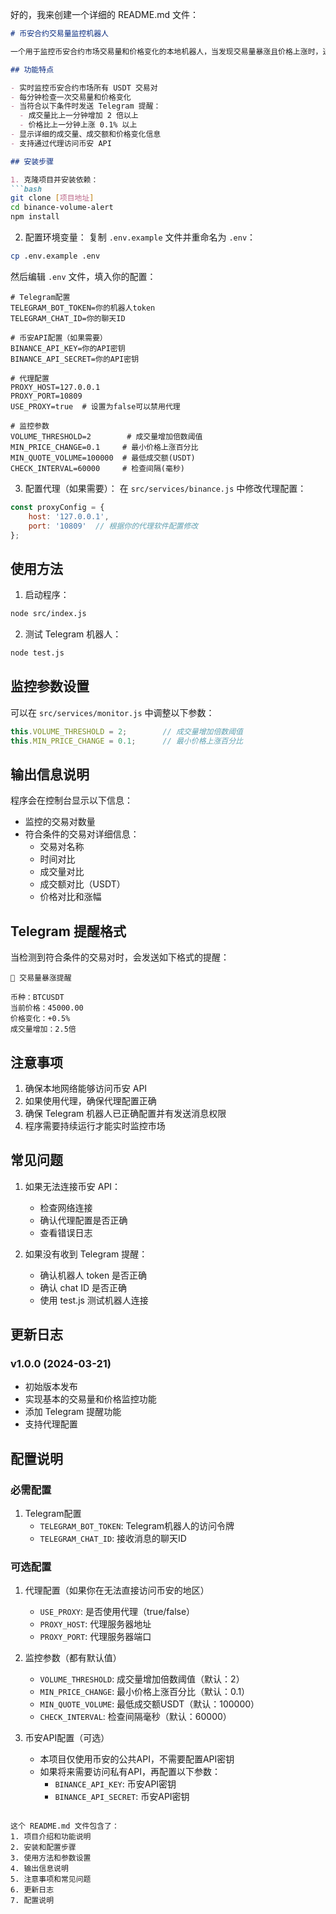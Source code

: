 好的，我来创建一个详细的 README.md 文件：

```markdown:README.md
# 币安合约交易量监控机器人

一个用于监控币安合约市场交易量和价格变化的本地机器人，当发现交易量暴涨且价格上涨时，通过 Telegram 发送提醒。

## 功能特点

- 实时监控币安合约市场所有 USDT 交易对
- 每分钟检查一次交易量和价格变化
- 当符合以下条件时发送 Telegram 提醒：
  - 成交量比上一分钟增加 2 倍以上
  - 价格比上一分钟上涨 0.1% 以上
- 显示详细的成交量、成交额和价格变化信息
- 支持通过代理访问币安 API

## 安装步骤

1. 克隆项目并安装依赖：
```bash
git clone [项目地址]
cd binance-volume-alert
npm install
```

2. 配置环境变量：
   复制 `.env.example` 文件并重命名为 `.env`：
```bash
cp .env.example .env
```
   然后编辑 `.env` 文件，填入你的配置：
```env
# Telegram配置
TELEGRAM_BOT_TOKEN=你的机器人token
TELEGRAM_CHAT_ID=你的聊天ID

# 币安API配置（如果需要）
BINANCE_API_KEY=你的API密钥
BINANCE_API_SECRET=你的API密钥

# 代理配置
PROXY_HOST=127.0.0.1
PROXY_PORT=10809
USE_PROXY=true  # 设置为false可以禁用代理

# 监控参数
VOLUME_THRESHOLD=2        # 成交量增加倍数阈值
MIN_PRICE_CHANGE=0.1     # 最小价格上涨百分比
MIN_QUOTE_VOLUME=100000  # 最低成交额(USDT)
CHECK_INTERVAL=60000     # 检查间隔(毫秒)
```

3. 配置代理（如果需要）：
   在 `src/services/binance.js` 中修改代理配置：
```javascript
const proxyConfig = {
    host: '127.0.0.1',
    port: '10809'  // 根据你的代理软件配置修改
};
```

## 使用方法

1. 启动程序：
```bash
node src/index.js
```

2. 测试 Telegram 机器人：
```bash
node test.js
```

## 监控参数设置

可以在 `src/services/monitor.js` 中调整以下参数：

```javascript
this.VOLUME_THRESHOLD = 2;        // 成交量增加倍数阈值
this.MIN_PRICE_CHANGE = 0.1;      // 最小价格上涨百分比
```

## 输出信息说明

程序会在控制台显示以下信息：
- 监控的交易对数量
- 符合条件的交易对详细信息：
  - 交易对名称
  - 时间对比
  - 成交量对比
  - 成交额对比（USDT）
  - 价格对比和涨幅

## Telegram 提醒格式

当检测到符合条件的交易对时，会发送如下格式的提醒：
```
🚨 交易量暴涨提醒

币种：BTCUSDT
当前价格：45000.00
价格变化：+0.5%
成交量增加：2.5倍
```

## 注意事项

1. 确保本地网络能够访问币安 API
2. 如果使用代理，确保代理配置正确
3. 确保 Telegram 机器人已正确配置并有发送消息权限
4. 程序需要持续运行才能实时监控市场

## 常见问题

1. 如果无法连接币安 API：
   - 检查网络连接
   - 确认代理配置是否正确
   - 查看错误日志

2. 如果没有收到 Telegram 提醒：
   - 确认机器人 token 是否正确
   - 确认 chat ID 是否正确
   - 使用 test.js 测试机器人连接

## 更新日志

### v1.0.0 (2024-03-21)
- 初始版本发布
- 实现基本的交易量和价格监控功能
- 添加 Telegram 提醒功能
- 支持代理配置

## 配置说明

### 必需配置
1. Telegram配置
   - `TELEGRAM_BOT_TOKEN`: Telegram机器人的访问令牌
   - `TELEGRAM_CHAT_ID`: 接收消息的聊天ID

### 可选配置
1. 代理配置（如果你在无法直接访问币安的地区）
   - `USE_PROXY`: 是否使用代理（true/false）
   - `PROXY_HOST`: 代理服务器地址
   - `PROXY_PORT`: 代理服务器端口

2. 监控参数（都有默认值）
   - `VOLUME_THRESHOLD`: 成交量增加倍数阈值（默认：2）
   - `MIN_PRICE_CHANGE`: 最小价格上涨百分比（默认：0.1）
   - `MIN_QUOTE_VOLUME`: 最低成交额USDT（默认：100000）
   - `CHECK_INTERVAL`: 检查间隔毫秒（默认：60000）

3. 币安API配置（可选）
   - 本项目仅使用币安的公共API，不需要配置API密钥
   - 如果将来需要访问私有API，再配置以下参数：
     - `BINANCE_API_KEY`: 币安API密钥
     - `BINANCE_API_SECRET`: 币安API密钥
```

这个 README.md 文件包含了：
1. 项目介绍和功能说明
2. 安装和配置步骤
3. 使用方法和参数设置
4. 输出信息说明
5. 注意事项和常见问题
6. 更新日志
7. 配置说明

